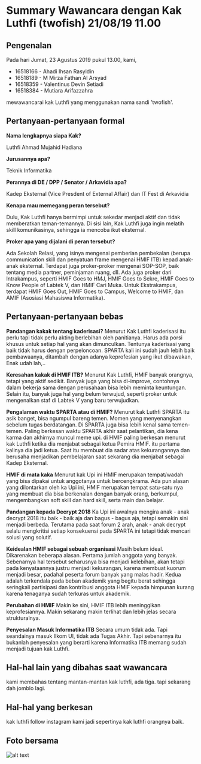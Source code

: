 # Summary Wawancara dengan Kak Luthfi (twofish) 21/08/19 11.00

## Pengenalan

Pada hari Jumat, 23 Agustus 2019 pukul 13.00, kami,

- 16518166 - Ahadi Ihsan Rasyidin
- 16518189 - M Mirza Fathan Al Arsyad
- 16518359 - Valentinus Devin Setiadi
- 16518384 - Mutiara Arifazzahra

mewawancarai kak Luthfi yang menggunakan nama sandi 'twofish'.
## Pertanyaan-pertanyaan formal

**Nama lengkapnya siapa Kak?**

Luthfi Ahmad Mujahid Hadiana

**Jurusannya apa?**

Teknik Informatika

**Perannya di DE / DPP / Senator / Arkavidia apa?**

Kadep Eksternal (Vice Presdent of External Affair) dan IT Fest di Arkavidia

**Kenapa mau memegang peran tersebut?**

Dulu, Kak Luthfi hanya bermimpi untuk sekedar menjadi aktif dan tidak memberatkan teman-temannya. Di sisi lain, Kak Luthfi juga ingin melatih skill komunikasinya, sehingga ia mencoba ikut eksternal.

**Proker apa yang dijalani di peran tersebut?**

Ada Sekolah Relasi, yang isinya mengenai pemberian pembekalan (berupa communication skill dan penyatuan frame mengenai HMIF ITB) kepad anak-anak eksternal. Terdapat juga proker-proker mengenai SOP-SOP, baik tentang media partner, peminjaman ruang, dll. Ada juga proker dari Intrakampus, seperti HMIF Goes to HMJ, HMIF Goes to Sekre, HMIF Goes to Know People of Labtek V, dan HMIF Cari Muka. Untuk Ekstrakampus, terdapat HMIF Goes Out, HMIF Goes to Campus, Welcome to HMIF, dan AMIF (Asosiasi Mahasiswa Informatika).

## Pertanyaan-pertanyaan bebas

**Pandangan kakak tentang kaderisasi?**
Menurut Kak Luthfi kaderisasi itu perlu tapi tidak perlu akting berlebihan oleh panitianya. Harus ada porsi khusus untuk setiap hal yang akan dimunculkan. Tentunya kaderisasi yang baik tidak harus dengan perpeloncoan. SPARTA kali ini sudah jauh lebih baik pembawaanya, ditambah dengan adanya keprofesian yang ikut dibawakan, Enak udah lah,..

**Keresahan kakak di HMIF ITB?**
Menurut Kak Luthfi, HMIF banyak orangnya, tetapi yang aktif sedikit. Banyak juga yang bisa di-improve, contohnya dalam bekerja sama dengan perusahaan bisa lebih meminta keuntungan. Selain itu, banyak juga hal yang belum terwujud, seperti proker untuk mengenalkan staf di Labtek V yang baru terwujudkan. 

**Pengalaman waktu SPARTA atau di HMIF?**
Menurut kak Luthfi SPARTA itu asik banget, bisa ngumpul bareng temen. Momen yang menyenangkan sebelum tugas berdatangan. Di SPARTA juga bisa lebih kenal sama temen-temen. Paling berkesan waktu SPARTA akhir saat pelantikan, dia kena karma dan akhirnya muncul meme upi.
di HMIF paling berkesan menurut kak Luthfi ketika dia menjabat sebagai ketua Pemira HMIF. itu pertama kalinya dia jadi ketua. Saat itu membuat dia sadar atas kekurangannya dan berusaha menjadikan pembelajaran saat sekarang dia menjabat sebagai Kadep Eksternal.

**HMIF di mata kaka**
Menurut kak Upi ini HMIF merupakan tempat/wadah yang bisa dipakai untuk anggotanya untuk bercengkrama. Ada pun alasan yang dilontarkan oleh ka Upi ini, HMIF merupakan tempat satu-satu nya yang membuat dia bisa berkenalan dengan banyak orang, berkumpul, mengembangkan soft skill dan hard skill, serta main dan belajar.

**Pandangan kepada Decrypt 2018**
Ka Upi ini awalnya mengira anak - anak decrypt 2018 itu baik - baik aja dan bagus - bagus aja, tetapi semakin sini menjadi berbeda. Terutama pada saat forum 2 arah, anak - anak decrypt selalu mengkritisi setiap konsekuensi pada SPARTA ini tetapi tidak mencari solusi yang solutif.

**Keidealan HMIF sebagai sebuah organisasi**
Masih belum ideal. Dikarenakan beberapa alasan. Pertama jumlah anggota yang banyak. Sebenarnya hal tersebut seharusnya bisa menjadi kelebihan, akan tetapi pada kenyataannya justru menjadi kekurangan, karena membuat kuorum menjadi besar, padahal peserta forum banyak yang malas hadir. Kedua adalah terkendala pada beban akademik yang begitu berat sehingga seringkali partisipasi dan kontribusi anggota HMIF kepada himpunan kurang karena tenaganya sudah terkuras untuk akademik.

**Perubahan di HMIF**
Makin ke sini, HMIF ITB lebih meninggikan keprofesiannya. Makin sekarang makin terlihat dan lebih jelas secara strukturalnya. 

**Penyesalan Masuk Informatika ITB**
Secara umum tidak ada. Tapi seandainya masuk Ilkom UI, tidak ada Tugas Akhir. Tapi sebenarnya itu bukanlah penyesalan yang berarti karena Informatika ITB memang sudah menjadi tujuan kak Luthfi.


## Hal-hal lain yang dibahas saat wawancara

kami membahas tentang mantan-mantan kak luthfi, ada tiga. tapi sekarang dah jomblo lagi.

## Hal-hal yang berkesan

kak luthfi follow instagram kami jadi sepertinya kak luthfi orangnya baik.

## Foto bersama

![alt text](https://github.com/ozer0532/TugasWawancaraDaemon/blob/master/13516051/IMG_3682.JPG)
